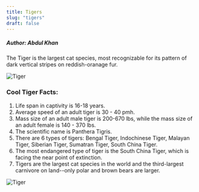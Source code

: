 ```yaml
---
title: Tigers
slug: "tigers"
draft: false
---
```


##### Author: Abdul Khan

The Tiger is the largest cat species, most recognizable for its pattern of dark vertical stripes on reddish-oranage fur.

![Tiger](https://media-cdn.tripadvisor.com/media/photo-s/01/0d/08/2d/tigger-disneyland.jpg)

### **Cool Tiger Facts:**

1. Life span in captivity is 16-18 years.
2. Average speed of an adult tiger is 30 - 40 pmh.
3. Mass size of an adult  male tiger is 200-670 lbs, while the mass size of an adult female is 140 - 370 lbs. 
4. The scientific name is Panthera Tigris.
5. There are 6 types of tigers: Bengal Tiger, Indochinese Tiger, Malayan Tiger, Siberian Tiger, Sumatran Tiger, South China Tiger.
6. The most endangered type of tiger is the South China Tiger, which is facing the near point of extinction.
7. Tigers are the largest cat species in the world and the third-largest carnivore on land--only polar and brown bears are larger.

![Tiger](http://www.undp.org/content/dam/undp/img/environmentandenergy/ecosystems_and_biodiversity/undp_in-Tiger-Midori-Paxton-2016.jpg)

